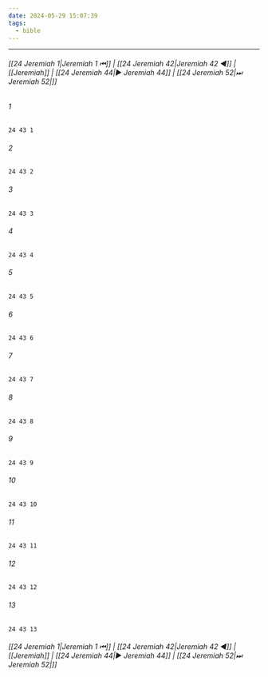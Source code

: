 ```yaml
---
date: 2024-05-29 15:07:39
tags:
  - bible
---
```

___

###### [[24 Jeremiah 1|Jeremiah 1 ⏮]] | [[24 Jeremiah 42|Jeremiah 42 ◀]] | [[Jeremiah]] | [[24 Jeremiah 44|▶ Jeremiah 44]] | [[24 Jeremiah 52|⏭ Jeremiah 52|]]

###### 1
``` verse
24 43 1 
```
###### 2
``` verse
24 43 2 
```
###### 3
``` verse
24 43 3 
```
###### 4
``` verse
24 43 4 
```
###### 5
``` verse
24 43 5 
```
###### 6
``` verse
24 43 6 
```
###### 7
``` verse
24 43 7 
```
###### 8
``` verse
24 43 8 
```
###### 9
``` verse
24 43 9 
```
###### 10
``` verse
24 43 10 
```
###### 11
``` verse
24 43 11 
```
###### 12
``` verse
24 43 12 
```
###### 13
``` verse
24 43 13 
```

###### [[24 Jeremiah 1|Jeremiah 1 ⏮]] | [[24 Jeremiah 42|Jeremiah 42 ◀]] | [[Jeremiah]] | [[24 Jeremiah 44|▶ Jeremiah 44]] | [[24 Jeremiah 52|⏭ Jeremiah 52|]]

